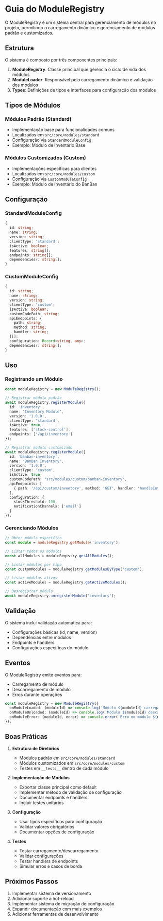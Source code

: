 # Guia do ModuleRegistry

O ModuleRegistry é um sistema central para gerenciamento de módulos no projeto, permitindo o carregamento dinâmico e gerenciamento de módulos padrão e customizados.

## Estrutura

O sistema é composto por três componentes principais:

1. **ModuleRegistry**: Classe principal que gerencia o ciclo de vida dos módulos
2. **ModuleLoader**: Responsável pelo carregamento dinâmico e validação dos módulos
3. **Types**: Definições de tipos e interfaces para configuração dos módulos

## Tipos de Módulos

### Módulos Padrão (Standard)
- Implementação base para funcionalidades comuns
- Localizados em `src/core/modules/standard`
- Configuração via `StandardModuleConfig`
- Exemplo: Módulo de Inventário Base

### Módulos Customizados (Custom)
- Implementações específicas para clientes
- Localizados em `src/core/modules/custom`
- Configuração via `CustomModuleConfig`
- Exemplo: Módulo de Inventário do BanBan

## Configuração

### StandardModuleConfig
```typescript
{
  id: string;
  name: string;
  version: string;
  clientType: 'standard';
  isActive: boolean;
  features: string[];
  endpoints: string[];
  dependencies?: string[];
}
```

### CustomModuleConfig
```typescript
{
  id: string;
  name: string;
  version: string;
  clientType: 'custom';
  isActive: boolean;
  customCodePath: string;
  apiEndpoints: {
    path: string;
    method: string;
    handler: string;
  }[];
  configuration: Record<string, any>;
  dependencies?: string[];
}
```

## Uso

### Registrando um Módulo
```typescript
const moduleRegistry = new ModuleRegistry();

// Registrar módulo padrão
await moduleRegistry.registerModule({
  id: 'inventory',
  name: 'Inventory Module',
  version: '1.0.0',
  clientType: 'standard',
  isActive: true,
  features: ['stock-control'],
  endpoints: ['/api/inventory']
});

// Registrar módulo customizado
await moduleRegistry.registerModule({
  id: 'banban-inventory',
  name: 'BanBan Inventory',
  version: '1.0.0',
  clientType: 'custom',
  isActive: true,
  customCodePath: 'src/modules/custom/banban-inventory',
  apiEndpoints: [
    { path: '/api/custom/inventory', method: 'GET', handler: 'handleInventory' }
  ],
  configuration: {
    stockThreshold: 100,
    notificationChannels: ['email']
  }
});
```

### Gerenciando Módulos
```typescript
// Obter módulo específico
const module = moduleRegistry.getModule('inventory');

// Listar todos os módulos
const allModules = moduleRegistry.getAllModules();

// Listar módulos por tipo
const customModules = moduleRegistry.getModulesByType('custom');

// Listar módulos ativos
const activeModules = moduleRegistry.getActiveModules();

// Desregistrar módulo
await moduleRegistry.unregisterModule('inventory');
```

## Validação

O sistema inclui validação automática para:
- Configurações básicas (id, name, version)
- Dependências entre módulos
- Endpoints e handlers
- Configurações específicas do módulo

## Eventos

O ModuleRegistry emite eventos para:
- Carregamento de módulo
- Descarregamento de módulo
- Erros durante operações

```typescript
const moduleRegistry = new ModuleRegistry({
  onModuleLoaded: (moduleId) => console.log(`Módulo ${moduleId} carregado`),
  onModuleUnloaded: (moduleId) => console.log(`Módulo ${moduleId} descarregado`),
  onModuleError: (moduleId, error) => console.error(`Erro no módulo ${moduleId}:`, error)
});
```

## Boas Práticas

1. **Estrutura de Diretórios**
   - Módulos padrão em `src/core/modules/standard`
   - Módulos customizados em `src/core/modules/custom`
   - Testes em `__tests__` dentro de cada módulo

2. **Implementação de Módulos**
   - Exportar classe principal como default
   - Implementar método de validação de configuração
   - Documentar endpoints e handlers
   - Incluir testes unitários

3. **Configuração**
   - Usar tipos específicos para configuração
   - Validar valores obrigatórios
   - Documentar opções de configuração

4. **Testes**
   - Testar carregamento/descarregamento
   - Validar configurações
   - Testar handlers de endpoints
   - Simular erros e casos de borda

## Próximos Passos

1. Implementar sistema de versionamento
2. Adicionar suporte a hot-reload
3. Implementar sistema de migração de configuração
4. Expandir documentação com mais exemplos
5. Adicionar ferramentas de desenvolvimento 
